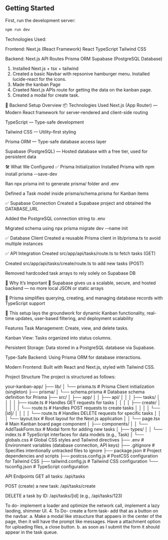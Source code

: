 ## Getting Started

First, run the development server:

```bash
npm run dev
```
Technologies Used:

Frontend:
Next.js (React Framework)
React
TypeScript
Tailwind CSS

Backend:
Next.js API Routes
Prisma ORM
Supabase (PostgreSQL Database)

1. Installed Next.js + tsx + tailwind
2. Created a basic Navbar with repsonive hamburger menu. Installed lucide-react for the icons. 
3. Made the kanban Page
5. Craeted Next.js APIs route for getting the data on the kanban page.
6. Created a modal for create task.

🧰 Backend Setup Overview
📦 Technologies Used
Next.js (App Router) — Modern React framework for server-rendered and client-side routing

TypeScript — Type-safe development

Tailwind CSS — Utility-first styling

Prisma ORM — Type-safe database access layer

Supabase (PostgreSQL) — Hosted database with a free tier, used for persistent data

🛠️ What We Configured
✅ Prisma Initialization
Installed Prisma with npm install prisma --save-dev

Ran npx prisma init to generate prisma/ folder and .env

Defined a Task model inside prisma/schema.prisma for Kanban items

✅ Supabase Connection
Created a Supabase project and obtained the DATABASE_URL

Added the PostgreSQL connection string to .env

Migrated schema using npx prisma migrate dev --name init

✅ Database Client
Created a reusable Prisma client in lib/prisma.ts to avoid multiple instances

✅ API Integration
Created src/app/api/tasks/route.ts to fetch tasks (GET)

Created src/app/api/tasks/create/route.ts to add new tasks (POST)

Removed hardcoded task arrays to rely solely on Supabase DB

📖 Why It’s Important
🔐 Supabase gives us a scalable, secure, and hosted backend — no more local JSON or static arrays

🔄 Prisma simplifies querying, creating, and managing database records with TypeScript support

🧱 This setup lays the groundwork for dynamic Kanban functionality, real-time updates, user-based filtering, and deployment scalability

Features
Task Management: Create, view, and delete tasks.

Kanban View: Tasks organized into status columns.

Persistent Storage: Data stored in a PostgreSQL database via Supabase.

Type-Safe Backend: Using Prisma ORM for database interactions.

Modern Frontend: Built with React and Next.js, styled with Tailwind CSS.


Project Structure
The project is structured as follows:

your-kanban-app/
├── lib/
│   └── prisma.ts             # Prisma Client initialization (singleton)
├── prisma/
│   └── schema.prisma         # Database schema definition for Prisma
├── src/
│   ├── app/
│   │   ├── api/
│   │   │   ├── tasks/
│   │   │   │   ├── route.ts         # Handles GET requests for tasks
│   │   │   │   ├── create/
│   │   │   │   │   └── route.ts     # Handles POST requests to create tasks
│   │   │   │   └── [id]/
│   │   │   │       └── route.ts     # Handles DELETE requests for specific tasks
│   │   │   └── layout.tsx           # Root layout for the Next.js application
│   │   └── page.tsx                 # Main Kanban board page component
│   ├── components/
│   │   └── AddTaskForm.tsx          # Modal form for adding new tasks
│   ├── types/
│   │   └── index.ts                 # TypeScript interfaces for data models (e.g., Task)
│   └── globals.css                  # Global CSS styles and Tailwind directives
├── .env                      # Environment variables (database connection, API keys)
├── .gitignore                # Specifies intentionally untracked files to ignore
├── package.json              # Project dependencies and scripts
├── postcss.config.js         # PostCSS configuration for Tailwind CSS
├── tailwind.config.js        # Tailwind CSS configuration
└── tsconfig.json             # TypeScript configuration

API Endpoints
GET all tasks: /api/tasks

POST (create) a new task: /api/tasks/create

DELETE a task by ID: /api/tasks/[id] (e.g., /api/tasks/123)

 To do- implement a loader and optimize the network call, implement a lazy laoding, shimmer UI.
4. To Do- create a form task- add that as a button on the navbar.
    a. Make a modal like straucture that appaers in the center of the page, then it will have the prompt like messages. Have a attachment option for uploading files, a close button. 
    b. as soon as I submit the form it should appear in the task queue.
